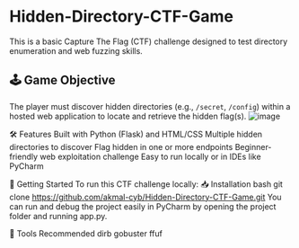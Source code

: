 # Hidden-Directory-CTF-Game
This is a basic Capture The Flag (CTF) challenge designed to test directory enumeration and web fuzzing skills.

## 🕹️ Game Objective
The player must discover hidden directories (e.g., `/secret`, `/config`) within a hosted web application to locate and retrieve the hidden flag(s).
![image](https://github.com/user-attachments/assets/10d4512a-ad87-42f2-8b15-3caddcc263ff)

🛠️ Features
Built with Python (Flask) and HTML/CSS
Multiple hidden directories to discover
Flag hidden in one or more endpoints
Beginner-friendly web exploitation challenge
Easy to run locally or in IDEs like PyCharm

🚀 Getting Started
To run this CTF challenge locally:
📥 Installation
bash
git clone https://github.com/akmal-cyb/Hidden-Directory-CTF-Game.git
You can run and debug the project easily in PyCharm by opening the project folder and running app.py.

🧰 Tools Recommended
dirb
gobuster
ffuf
